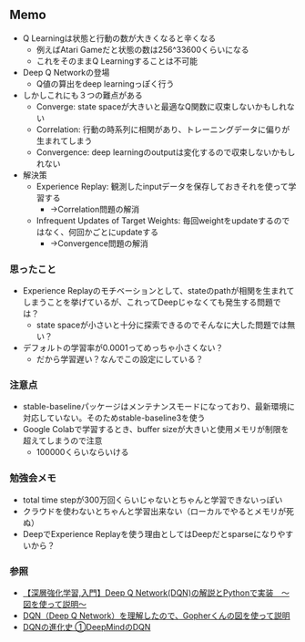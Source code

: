 ## Memo

- Q Learningは状態と行動の数が大きくなると辛くなる
  - 例えばAtari Gameだと状態の数は256^33600くらいになる
  - これをそのままQ Learningすることは不可能
- Deep Q Networkの登場
  - Q値の算出をdeep learningっぽく行う
- しかしこれにも３つの難点がある
  - Converge: state spaceが大きいと最適なQ関数に収束しないかもしれない
  - Correlation: 行動の時系列に相関があり、トレーニングデータに偏りが生まれてしまう
  - Convergence: deep learningのoutputは変化するので収束しないかもしれない
- 解決策
  - Experience Replay: 観測したinputデータを保存しておきそれを使って学習する
    - →Correlation問題の解消
  - Infrequent Updates of Target Weights: 毎回weightをupdateするのではなく、何回かごとにupdateする
    - →Convergence問題の解消

### 思ったこと
- Experience Replayのモチベーションとして、stateのpathが相関を生まれてしまうことを挙げているが、これってDeepじゃなくても発生する問題では？
  - state spaceが小さいと十分に探索できるのでそんなに大した問題では無い？
- デフォルトの学習率が0.0001ってめっちゃ小さくない？
  - だから学習遅い？なんでこの設定にしている？

### 注意点
- stable-baselineパッケージはメンテナンスモードになっており、最新環境に対応していない。そのためstable-baseline3を使う
- Google Colabで学習するとき、buffer sizeが大きいと使用メモリが制限を超えてしまうので注意
  - 100000くらいならいける

### 勉強会メモ
- total time stepが300万回くらいじゃないとちゃんと学習できないっぽい
- クラウドを使わないとちゃんと学習出来ない（ローカルでやるとメモリが死ぬ）
- DeepでExperience Replayを使う理由としてはDeepだとsparseになりやすいから？

### 参照
- [【深層強化学習,入門】Deep Q Network(DQN)の解説とPythonで実装　〜図を使って説明〜](https://www.tcom242242.net/entry/ai-2/%E5%BC%B7%E5%8C%96%E5%AD%A6%E7%BF%92/%E6%B7%B1%E5%B1%A4%E5%BC%B7%E5%8C%96%E5%AD%A6%E7%BF%92/%E3%80%90%E6%B7%B1%E5%B1%A4%E5%BC%B7%E5%8C%96%E5%AD%A6%E7%BF%92%E3%80%91deep_q_network_%E3%82%92tensorflow%E3%81%A7%E5%AE%9F%E8%A3%85/)
- [DQN（Deep Q Network）を理解したので、Gopherくんの図を使って説明](https://qiita.com/ishizakiiii/items/5eff79b59bce74fdca0d)
- [DQNの進化史 ①DeepMindのDQN](https://horomary.hatenablog.com/entry/2021/01/26/233351)